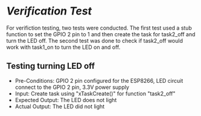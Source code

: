 # _Verification Test_

For verifiction testing, two tests were conducted. The first test used a stub function to set the GPIO 2 pin to 1 and then create the task for task2_off and turn the LED off. The second test was done to check if task2_off would work with task1_on to turn the LED on and off.

## Testing turning LED off 
* Pre-Conditions: GPIO 2 pin configured for the ESP8266, LED circuit connect to the GPIO 2 pin, 3.3V power supply
* Input: Create task using "xTaskCreate()" for function "task2_off"
* Expected Output: The LED does not light
* Actual Output: The LED did not light
